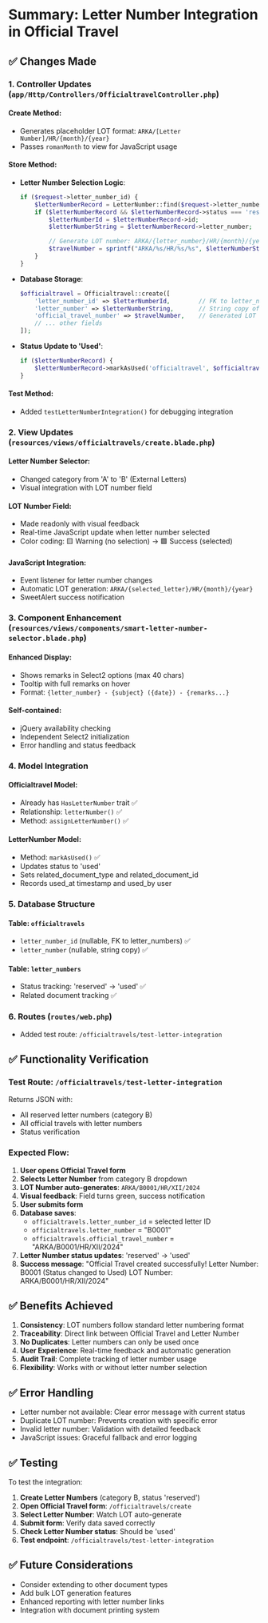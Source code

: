 # Summary: Letter Number Integration in Official Travel

## ✅ Changes Made

### 1. **Controller Updates** (`app/Http/Controllers/OfficialtravelController.php`)

#### Create Method:

-   Generates placeholder LOT format: `ARKA/[Letter Number]/HR/{month}/{year}`
-   Passes `romanMonth` to view for JavaScript usage

#### Store Method:

-   **Letter Number Selection Logic**:

    ```php
    if ($request->letter_number_id) {
        $letterNumberRecord = LetterNumber::find($request->letter_number_id);
        if ($letterNumberRecord && $letterNumberRecord->status === 'reserved') {
            $letterNumberId = $letterNumberRecord->id;
            $letterNumberString = $letterNumberRecord->letter_number;

            // Generate LOT number: ARKA/{letter_number}/HR/{month}/{year}
            $travelNumber = sprintf("ARKA/%s/HR/%s/%s", $letterNumberString, $romanMonth, now()->year);
        }
    }
    ```

-   **Database Storage**:

    ```php
    $officialtravel = Officialtravel::create([
        'letter_number_id' => $letterNumberId,        // FK to letter_numbers table
        'letter_number' => $letterNumberString,       // String copy of letter number
        'official_travel_number' => $travelNumber,    // Generated LOT number
        // ... other fields
    ]);
    ```

-   **Status Update to 'Used'**:
    ```php
    if ($letterNumberRecord) {
        $letterNumberRecord->markAsUsed('officialtravel', $officialtravel->id);
    }
    ```

#### Test Method:

-   Added `testLetterNumberIntegration()` for debugging integration

### 2. **View Updates** (`resources/views/officialtravels/create.blade.php`)

#### Letter Number Selector:

-   Changed category from 'A' to 'B' (External Letters)
-   Visual integration with LOT number field

#### LOT Number Field:

-   Made readonly with visual feedback
-   Real-time JavaScript update when letter number selected
-   Color coding: 🟨 Warning (no selection) → 🟩 Success (selected)

#### JavaScript Integration:

-   Event listener for letter number changes
-   Automatic LOT generation: `ARKA/{selected_letter}/HR/{month}/{year}`
-   SweetAlert success notification

### 3. **Component Enhancement** (`resources/views/components/smart-letter-number-selector.blade.php`)

#### Enhanced Display:

-   Shows remarks in Select2 options (max 40 chars)
-   Tooltip with full remarks on hover
-   Format: `{letter_number} - {subject} ({date}) - {remarks...}`

#### Self-contained:

-   jQuery availability checking
-   Independent Select2 initialization
-   Error handling and status feedback

### 4. **Model Integration**

#### Officialtravel Model:

-   Already has `HasLetterNumber` trait ✅
-   Relationship: `letterNumber()` ✅
-   Method: `assignLetterNumber()` ✅

#### LetterNumber Model:

-   Method: `markAsUsed()` ✅
-   Updates status to 'used'
-   Sets related_document_type and related_document_id
-   Records used_at timestamp and used_by user

### 5. **Database Structure**

#### Table: `officialtravels`

-   `letter_number_id` (nullable, FK to letter_numbers) ✅
-   `letter_number` (nullable, string copy) ✅

#### Table: `letter_numbers`

-   Status tracking: 'reserved' → 'used' ✅
-   Related document tracking ✅

### 6. **Routes** (`routes/web.php`)

-   Added test route: `/officialtravels/test-letter-integration`

## ✅ Functionality Verification

### Test Route: `/officialtravels/test-letter-integration`

Returns JSON with:

-   All reserved letter numbers (category B)
-   All official travels with letter numbers
-   Status verification

### Expected Flow:

1. **User opens Official Travel form**
2. **Selects Letter Number** from category B dropdown
3. **LOT Number auto-generates**: `ARKA/B0001/HR/XII/2024`
4. **Visual feedback**: Field turns green, success notification
5. **User submits form**
6. **Database saves**:
    - `officialtravels.letter_number_id` = selected letter ID
    - `officialtravels.letter_number` = "B0001"
    - `officialtravels.official_travel_number` = "ARKA/B0001/HR/XII/2024"
7. **Letter Number status updates**: 'reserved' → 'used'
8. **Success message**: "Official Travel created successfully! Letter Number: B0001 (Status changed to Used) LOT Number: ARKA/B0001/HR/XII/2024"

## ✅ Benefits Achieved

1. **Consistency**: LOT numbers follow standard letter numbering format
2. **Traceability**: Direct link between Official Travel and Letter Number
3. **No Duplicates**: Letter numbers can only be used once
4. **User Experience**: Real-time feedback and automatic generation
5. **Audit Trail**: Complete tracking of letter number usage
6. **Flexibility**: Works with or without letter number selection

## ✅ Error Handling

-   Letter number not available: Clear error message with current status
-   Duplicate LOT number: Prevents creation with specific error
-   Invalid letter number: Validation with detailed feedback
-   JavaScript issues: Graceful fallback and error logging

## ✅ Testing

To test the integration:

1. **Create Letter Numbers** (category B, status 'reserved')
2. **Open Official Travel form**: `/officialtravels/create`
3. **Select Letter Number**: Watch LOT auto-generate
4. **Submit form**: Verify data saved correctly
5. **Check Letter Number status**: Should be 'used'
6. **Test endpoint**: `/officialtravels/test-letter-integration`

## ✅ Future Considerations

-   Consider extending to other document types
-   Add bulk LOT generation features
-   Enhanced reporting with letter number links
-   Integration with document printing system
